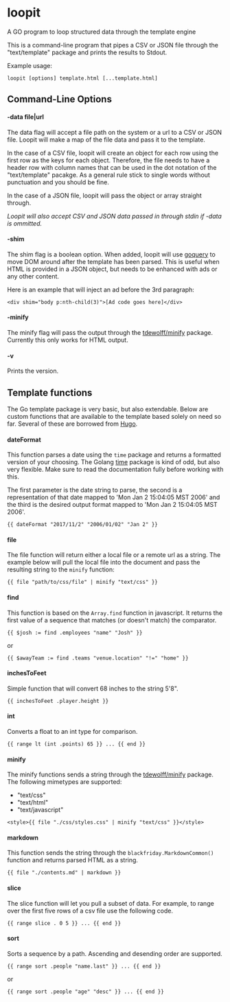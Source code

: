# loopit
A GO program to loop structured data through the template engine

This is a command-line program that pipes a CSV or JSON file through the "text/template" package and prints the results to Stdout. 

Example usage:

```
loopit [options] template.html [...template.html]
```

## Command-Line Options

#### -data file|url

The data flag will accept a file path on the system or a url to a CSV or JSON file. Loopit will make a map of the file data and pass it to the template.

In the case of a CSV file, loopit will create an object for each row using the first row as the keys for each object. Therefore, the file needs to have a header row with column names that can be used in the dot notation of the "text/template" pacakge. As a general rule stick to single words without punctuation and you should be fine.

In the case of a JSON file, loopit will pass the object or array straight through.

*Loopit will also accept CSV and JSON data passed in through stdin if -data is ommitted.*

#### -shim

The shim flag is a boolean option. When added, loopit will use [goquery](https://github.com/PuerkitoBio/goquery) to move DOM around after the template has been parsed. This is useful when HTML is provided in a JSON object, but needs to be enhanced with ads or any other content. 

Here is an example that will inject an ad before the 3rd paragraph:

```
<div shim="body p:nth-child(3)">[Ad code goes here]</div>
```

#### -minify

The minify flag will pass the output through the [tdewolff/minify](https://github.com/tdewolff/minify) package. Currently this only works for HTML output.

#### -v

Prints the version.




## Template functions

The Go template package is very basic, but also extendable. Below are custom functions that are available to the template based solely on need so far. Several of these are borrowed from [Hugo](https://gohugo.io/). 

#### dateFormat

This function parses a date using the `time` package and returns a formatted version of your choosing. The Golang [time](https://golang.org/pkg/time/) package is kind of odd, but also very flexible. Make sure to read the documentation fully before working with this. 

The first parameter is the date string to parse, the second is a representation of that date mapped to 'Mon Jan 2 15:04:05 MST 2006' and the third is the desired output format mapped to 'Mon Jan 2 15:04:05 MST 2006'.

```
{{ dateFormat "2017/11/2" "2006/01/02" "Jan 2" }}
```

#### file

The file function will return either a local file or a remote url as a string. The example below will pull the local file into the document and pass the resulting string to the `minify` function:

```
{{ file "path/to/css/file" | minify "text/css" }}
```

#### find 

This function is based on the `Array.find` function in javascript. It returns the first value of a sequence that matches (or doesn't match) the comparator. 

```
{{ $josh := find .employees "name" "Josh" }}
```

or 

```
{{ $awayTeam := find .teams "venue.location" "!=" "home" }}
```

#### inchesToFeet

Simple function that will convert 68 inches to the string 5'8".

```
{{ inchesToFeet .player.height }}
```

#### int

Converts a float to an int type for comparison.

```
{{ range lt (int .points) 65 }} ... {{ end }}
```

#### minify

The minify functions sends a string through the [tdewolff/minify](https://github.com/tdewolff/minify) package. The following mimetypes are supported:

+ "text/css"
+ "text/html"
+ "text/javascript"

```
<style>{{ file "./css/styles.css" | minify "text/css" }}</style>
```

#### markdown

This function sends the string through the `blackfriday.MarkdownCommon()` function and returns parsed HTML as a string.

```
{{ file "./contents.md" | markdown }}
```

#### slice

The slice function will let you pull a subset of data. For example, to range over the first five rows of a csv file use the following code.

```
{{ range slice . 0 5 }} ... {{ end }}
```

#### sort

Sorts a sequence by a path. Ascending and desending order are supported.

```
{{ range sort .people "name.last" }} ... {{ end }}
```

or 

```
{{ range sort .people "age" "desc" }} ... {{ end }}
```

